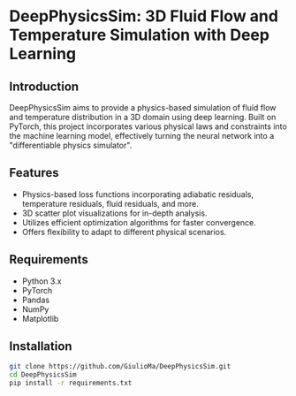# DeepPhysicsSim: 3D Fluid Flow and Temperature Simulation with Deep Learning

## Introduction
DeepPhysicsSim aims to provide a physics-based simulation of fluid flow and temperature distribution in a 3D domain using deep learning. Built on PyTorch, this project incorporates various physical laws and constraints into the machine learning model, effectively turning the neural network into a "differentiable physics simulator".

## Features
- Physics-based loss functions incorporating adiabatic residuals, temperature residuals, fluid residuals, and more.
- 3D scatter plot visualizations for in-depth analysis.
- Utilizes efficient optimization algorithms for faster convergence.
- Offers flexibility to adapt to different physical scenarios.

## Requirements
- Python 3.x
- PyTorch
- Pandas
- NumPy
- Matplotlib

## Installation
```bash
git clone https://github.com/GiulioMa/DeepPhysicsSim.git
cd DeepPhysicsSim
pip install -r requirements.txt
```
